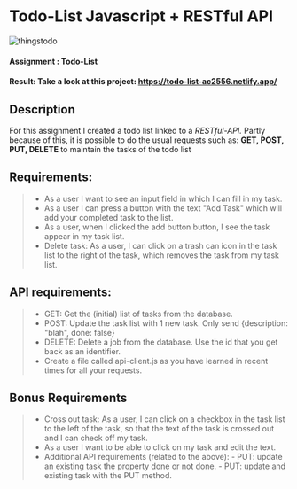 # Todo-List Javascript + RESTful API


![thingstodo](https://user-images.githubusercontent.com/72910410/110801776-dae69700-827d-11eb-8afd-be50d50ee46c.jpg)

#### **Assignment : Todo-List**

#### **Result:** Take a look at this project: https://todo-list-ac2556.netlify.app/

## Description

For this assignment I created a todo list linked to a *RESTful-API.*
Partly because of this, it is possible to do the usual requests such as: **GET, POST, PUT, DELETE** to maintain the tasks of the todo list

## Requirements:
>- As a user I want to see an input field in which I can fill in my task.
>- As a user I can press a button with the text "Add Task" which will add your completed task to the list.
>- As a user, when I clicked the add button button, I see the task appear in my task list.
>- Delete task: As a user, I can click on a trash can icon in the task list to the right of the task, which removes the task from my task list.

## API requirements:
>- GET: Get the (initial) list of tasks from the database.
>- POST: Update the task list with 1 new task. Only send {description: "blah", done: false}
>- DELETE: Delete a job from the database. Use the id that you get back as an identifier.
>- Create a file called api-client.js as you have learned in recent times for all your requests.

## Bonus Requirements
>- Cross out task: As a user, I can click on a checkbox in the task list to the left of the task, so that the text of the task is crossed out and I can check off my task.
>- As a user I want to be able to click on my task and edit the text.
>- Additional API requirements (related to the above): - PUT: update an existing task the property done or not done. - PUT: update and existing task with the PUT method.

